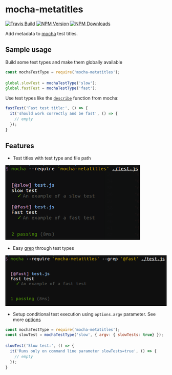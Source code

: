 # mocha-metatitles

[![Travis Build](https://img.shields.io/travis/coditorium/nodejs-mocha-metatitles.svg?style=flat-square)](https://travis-ci.org/coditorium/nodejs-mocha-metatitles)
[![NPM Version](https://img.shields.io/npm/v/mocha-metatitles.svg?style=flat-square)](http://npm.im/mocha-metatitles)
[![NPM Downloads](https://img.shields.io/npm/dm/mocha-metatitles.svg?style=flat-square)](http://npm-stat.com/charts.html?package=mocha-metatitles&from=2015-08-01)

Add metadata to [mocha](https://github.com/mochajs/mocha) test titles.

## Sample usage

Build some test types and make them globally available

```js
const mochaTestType = require('mocha-metatitles');

global.slowTest = mochaTestType('slow');
global.fastTest = mochaTestType('fast');
```

Use test types like the [`describe`](https://mochajs.org/#getting-started) function from mocha:

```js
fastTest('Fast test title:', () => {
  it('should work correctly and be fast', () => {
    // empty
  });
}
```

## Features

- Test titles with test type and file path

![test-screenshot](screenshot-test.png "Test Screenshot")

- Easy [grep](https://mochajs.org/#g---grep-pattern) through test types

![grep-screenshot](screenshot-grep.png "Grep Screenshot")

- Setup conditional test execution using `options.argv` parameter. See more [options](lib/schema/optionsSchema.json)

```js
const mochaTestType = require('mocha-metatitles');
const slowTest = mochaTestType('slow', { argv: { slowTests: true} });

slowTest('Slow test:', () => {
  it('Runs only on command line parameter slowTests=true', () => {
    // empty
  });
}
```
